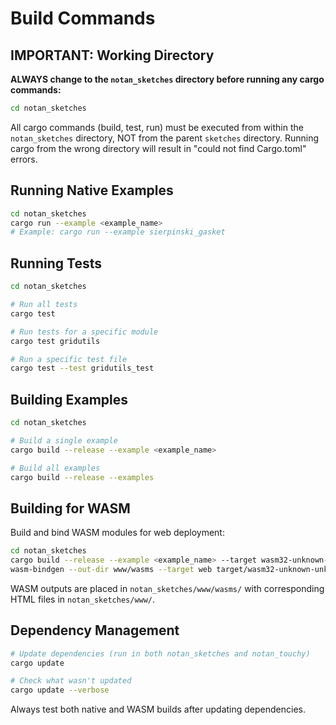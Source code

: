# Build Commands

## IMPORTANT: Working Directory

**ALWAYS change to the `notan_sketches` directory before running any cargo commands:**

```bash
cd notan_sketches
```

All cargo commands (build, test, run) must be executed from within the `notan_sketches` directory, NOT from the parent `sketches` directory. Running cargo from the wrong directory will result in "could not find Cargo.toml" errors.

## Running Native Examples

```bash
cd notan_sketches
cargo run --example <example_name>
# Example: cargo run --example sierpinski_gasket
```

## Running Tests

```bash
cd notan_sketches

# Run all tests
cargo test

# Run tests for a specific module
cargo test gridutils

# Run a specific test file
cargo test --test gridutils_test
```

## Building Examples

```bash
cd notan_sketches

# Build a single example
cargo build --release --example <example_name>

# Build all examples
cargo build --release --examples
```

## Building for WASM

Build and bind WASM modules for web deployment:

```bash
cd notan_sketches
cargo build --release --example <example_name> --target wasm32-unknown-unknown
wasm-bindgen --out-dir www/wasms --target web target/wasm32-unknown-unknown/release/examples/<example_name>.wasm
```

WASM outputs are placed in `notan_sketches/www/wasms/` with corresponding HTML files in `notan_sketches/www/`.

## Dependency Management

```bash
# Update dependencies (run in both notan_sketches and notan_touchy)
cargo update

# Check what wasn't updated
cargo update --verbose
```

Always test both native and WASM builds after updating dependencies.
